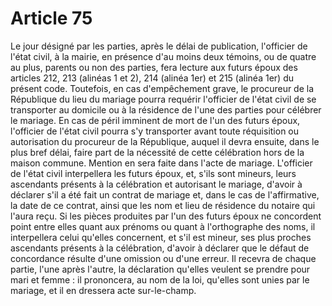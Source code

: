 # Article 75

Le jour désigné par les parties, après le délai de publication, l'officier de l'état civil, à la mairie, en présence d'au moins deux témoins, ou de quatre au plus, parents ou non des parties, fera lecture aux futurs époux des articles 212, 213 (alinéas 1 et 2), 214 (alinéa 1er) et 215 (alinéa 1er) du présent code.   Toutefois, en cas d'empêchement grave, le procureur de la République du lieu du mariage pourra requérir l'officier de l'état civil de se transporter au domicile ou à la résidence de l'une des parties pour célébrer le mariage. En cas de péril imminent de mort de l'un des futurs époux, l'officier de l'état civil pourra s'y transporter avant toute réquisition ou autorisation du procureur de la République, auquel il devra ensuite, dans le plus bref délai, faire part de la nécessité de cette célébration hors de la maison commune.   Mention en sera faite dans l'acte de mariage.   L'officier de l'état civil interpellera les futurs époux, et, s'ils sont mineurs, leurs ascendants présents à la célébration et autorisant le mariage, d'avoir à déclarer s'il a été fait un contrat de mariage et, dans le cas de l'affirmative, la date de ce contrat, ainsi que les nom et lieu de résidence du notaire qui l'aura reçu.    Si les pièces produites par l'un des futurs époux ne concordent point entre elles quant aux prénoms ou quant à l'orthographe des noms, il interpellera celui qu'elles concernent, et s'il est mineur, ses plus proches ascendants présents à la célébration, d'avoir à déclarer que le défaut de concordance résulte d'une omission ou d'une erreur.   Il recevra de chaque partie, l'une après l'autre, la déclaration qu'elles veulent se prendre pour mari et femme : il prononcera, au nom de la loi, qu'elles sont unies par le mariage, et il en dressera acte sur-le-champ.